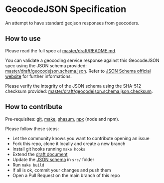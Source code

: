 # GeocodeJSON Specification

An attempt to have standard geojson responses from geocoders.

## How to use

Please read the full spec at [master/draft/README.md](https://github.com/jenkin/geocodejson-spec/blob/master/draft/README.md).

You can validate a geocoding service response against this GeocodeJSON spec using the JSON schema provided: [master/draft/geocodejson.schema.json](https://github.com/jenkin/geocodejson-spec/blob/master/draft/geocodejson.schema.json). Refer to [JSON Schema official website](https://json-schema.org/) for further informations.

Please verify the integrity of the JSON schema using the SHA-512 checksum provided: [master/draft/geocodejson.schema.json.checksum](https://github.com/jenkin/geocodejson-spec/blob/master/draft/geocodejson.schema.json.checksum).

## How to contribute

Pre-requisites: [git](https://git-scm.com/), [make](https://www.gnu.org/software/make/), [shasum](https://www.commandlinux.com/man-page/man1/shasum.1.html), [npx](https://www.npmjs.com/package/npx) (node and npm).

Please follow these steps:

- Let the community knows you want to contribute opening an issue
- Fork this repo, clone it locally and create a new branch
- Install git hooks running `make hooks`
- Extend the [draft document]((https://github.com/jenkin/geocodejson-spec/blob/master/draft/README.md))
- Update the [JSON schema](https://github.com/jenkin/geocodejson-spec/blob/master/draft/geocodejson.schema.json) in `src/` folder
- Run `make build`
- If all is ok, commit your changes and push them
- Open a Pull Request on the main branch of this repo
